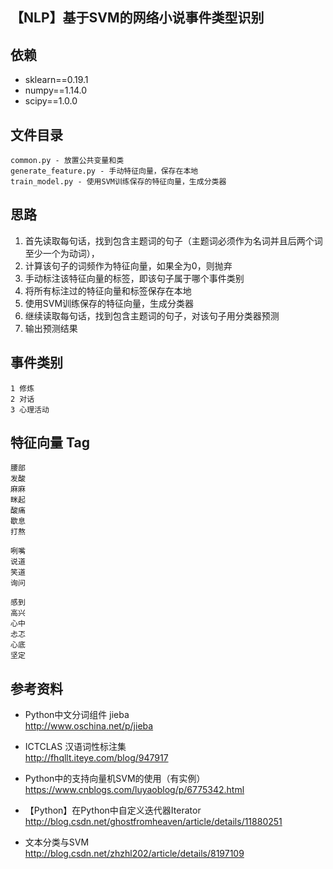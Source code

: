 ## 【NLP】基于SVM的网络小说事件类型识别

## 依赖
* sklearn==0.19.1
* numpy==1.14.0
* scipy==1.0.0

## 文件目录
```
common.py - 放置公共变量和类
generate_feature.py - 手动特征向量，保存在本地
train_model.py - 使用SVM训练保存的特征向量，生成分类器
```

## 思路
1. 首先读取每句话，找到包含主题词的句子（主题词必须作为名词并且后两个词至少一个为动词），
2. 计算该句子的词频作为特征向量，如果全为0，则抛弃
3. 手动标注该特征向量的标签，即该句子属于哪个事件类别
4. 将所有标注过的特征向量和标签保存在本地
5. 使用SVM训练保存的特征向量，生成分类器
6. 继续读取每句话，找到包含主题词的句子，对该句子用分类器预测
7. 输出预测结果

## 事件类别
```
1 修炼
2 对话
3 心理活动
```

## 特征向量 Tag
```
腰部
发酸
麻麻
眯起
酸痛
歇息
打熬

咧嘴
说道
笑道
询问

感到
高兴
心中
忐忑
心底
坚定
```


## 参考资料
* Python中文分词组件 jieba  
http://www.oschina.net/p/jieba

* ICTCLAS 汉语词性标注集  
http://fhqllt.iteye.com/blog/947917

* Python中的支持向量机SVM的使用（有实例）  
https://www.cnblogs.com/luyaoblog/p/6775342.html

* 【Python】在Python中自定义迭代器Iterator  
http://blog.csdn.net/ghostfromheaven/article/details/11880251

* 文本分类与SVM  
http://blog.csdn.net/zhzhl202/article/details/8197109
